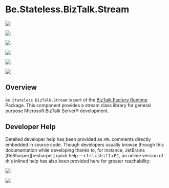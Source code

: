 ﻿# Be.Stateless.BizTalk.Stream

<div class="badges">
<div>

[![][github.badge]][github]

[![][release.badge]][release]

</div>
<div>

[![][pipeline.ci.badge]][pipeline.ci]

[![][pipeline.mr.badge]][pipeline.mr]

</div>
<div>

[![][nuget.badge]][nuget]

[![][nuget.unit.badge]][nuget.unit]

</div>
</div>

## Overview

`Be.Stateless.BizTalk.Stream` is part of the [BizTalk.Factory Runtime](./../Factory/Runtime/README.md) Package. This component provides a stream class library for general purpose Microsoft BizTalk Server® development.

## Developer Help

Detailed developer help has been provided as `XML` comments directly embedded in source code. Though developers usually browse through this documentation while developing thanks to, for instance, JetBrains [ReSharper][resharper] quick help &mdash;<kbd>ctrl</kbd>+<kbd>shift</kbd>+<kbd>F1</kbd>, an online version of this inlined help has also been provided here for greater reachability:

[![][help.badge]][help]

[![][help.unit.badge]][help.unit]

<!-- links -->

[doc.main]: https://www.stateless.be/ "BizTalk.Factory SDK"
[doc.main.badge]: https://img.shields.io/static/v1?label=BizTalk.Factory%20SDK&message=User's%20Guide&color=8CA1AF&logo=readthedocs
[doc.this]: https://www.stateless.be/BizTalk/Stream "Be.Stateless.BizTalk.Stream"
[doc.this.badge]: https://img.shields.io/static/v1?label=Be.Stateless.BizTalk.Stream&message=User's%20Guide&color=8CA1AF&logo=readthedocs
[help]: https://github.com/icraftsoftware/biztalk.factory.github.io/blob/master/Help/BizTalk/Stream/README.md "Be.Stateless.BizTalk.Stream Developer Help"
[help.badge]: https://img.shields.io/static/v1?label=Be.Stateless.BizTalk.Stream&message=Developer%20Help&color=8CA1AF&logo=microsoftacademic
[help.unit]: https://github.com/icraftsoftware/biztalk.factory.github.io/blob/master/Help/BizTalk/Stream/Unit/README.md "Be.Stateless.BizTalk.Stream.Unit Developer Help"
[help.unit.badge]: https://img.shields.io/static/v1?label=Be.Stateless.BizTalk.Stream.Unit&message=Developer%20Help&color=8CA1AF&logo=microsoftacademic
[github]: https://github.com/icraftsoftware/Be.Stateless.BizTalk.Stream "Be.Stateless.BizTalk.Stream GitHub Repository"
[github.badge]: https://img.shields.io/static/v1?label=Repository&message=Be.Stateless.BizTalk.Stream&logo=github
[nuget]: https://www.nuget.org/packages/Be.Stateless.BizTalk.Stream "Be.Stateless.BizTalk.Stream NuGet Package"
[nuget.badge]: https://img.shields.io/nuget/v/Be.Stateless.BizTalk.Stream.svg?label=Be.Stateless.BizTalk.Stream&style=flat&logo=nuget
[nuget.unit]: https://www.nuget.org/packages/Be.Stateless.BizTalk.Stream.Unit "Be.Stateless.BizTalk.Stream.Unit NuGet Package"
[nuget.unit.badge]: https://img.shields.io/nuget/v/Be.Stateless.BizTalk.Stream.Unit.svg?label=Be.Stateless.BizTalk.Stream.Unit&style=flat&logo=nuget
[pipeline.ci]: https://dev.azure.com/icraftsoftware/be.stateless/_build/latest?definitionId=43&branchName=master "Azure DevOps Continuous Integration Build Pipeline"
[pipeline.ci.badge]: https://dev.azure.com/icraftsoftware/be.stateless/_apis/build/status/Be.Stateless.BizTalk.Stream%20Continuous%20Integration?branchName=master&label=Continuous%20Integration%20Build
[pipeline.mr]: https://dev.azure.com/icraftsoftware/be.stateless/_build/latest?definitionId=44&branchName=master "Azure DevOps Release Build Pipeline"
[pipeline.mr.badge]: https://dev.azure.com/icraftsoftware/be.stateless/_apis/build/status/Be.Stateless.BizTalk.Stream%20Manual%20Release?branchName=master&label=Manual%20Release%20Build
[release]: https://github.com/icraftsoftware/Be.Stateless.BizTalk.Stream/releases/latest "Be.Stateless.BizTalk.Stream Release"
[release.badge]: https://img.shields.io/github/v/release/icraftsoftware/Be.Stateless.BizTalk.Stream?label=Release&logo=github
